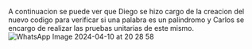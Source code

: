 A continuacion se puede ver que Diego se hizo cargo de la creacion del nuevo codigo para verificar si una palabra es un palindromo y Carlos se encargo de realizar las pruebas unitarias de este mismo. 
![WhatsApp Image 2024-04-10 at 20 28 58](https://github.com/GatoMiau03/Palindromos/assets/163133151/86ac839d-a81f-4bf1-a52a-fcc7aa607d6f)
